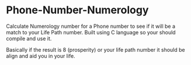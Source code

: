 # Phone-Number-Numerology
Calculate Numerology number for a Phone number to see if it will be a match to your Life Path number.
Built using C language so your should compile and use it.

Basically if the result is 8 (prosperity) or your life path number it should be align and aid you in your life.
